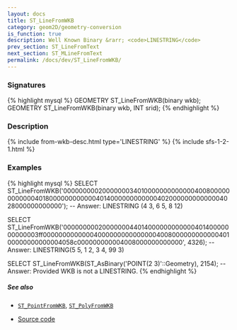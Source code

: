 ```yaml
---
layout: docs
title: ST_LineFromWKB
category: geom2D/geometry-conversion
is_function: true
description: Well Known Binary &rarr; <code>LINESTRING</code>
prev_section: ST_LineFromText
next_section: ST_MLineFromText
permalink: /docs/dev/ST_LineFromWKB/
---
```


### Signatures

{% highlight mysql %}
GEOMETRY ST_LineFromWKB(binary wkb);
GEOMETRY ST_LineFromWKB(binary wkb, INT srid);
{% endhighlight %}

### Description

{% include from-wkb-desc.html type='LINESTRING' %}
{% include sfs-1-2-1.html %}

### Examples

{% highlight mysql %}
SELECT ST_LineFromWKB('000000000200000003401000000000000040080000000000004018000000000000401400000000000040200000000000004028000000000000');
-- Answer: LINESTRING (4 3, 6 5, 8 12)

SELECT ST_LineFromWKB('000000000200000004401400000000000040140000000000003ff00000000000004000000000000000400800000000000040100000000000004058c000000000004008000000000000', 4326);
-- Answer: LINESTRING(5 5, 1 2, 3 4, 99 3)

SELECT ST_LineFromWKB(ST_AsBinary('POINT(2 3)'::Geometry), 2154);
-- Answer: Provided WKB is not a LINESTRING.
{% endhighlight %}

##### See also

* [`ST_PointFromWKB`](../ST_PointFromWKB), [`ST_PolyFromWKB`](../ST_PolyFromWKB)

* <a href="https://github.com/irstv/H2GIS/blob/master/h2spatial/src/main/java/org/h2gis/h2spatial/internal/function/spatial/convert/ST_LineFromWKB.java" target="_blank">Source code</a>
